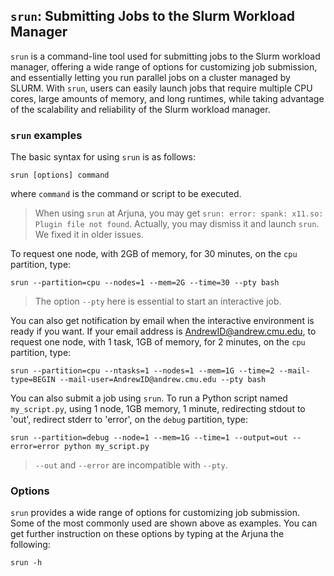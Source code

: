 ## `srun`: Submitting Jobs to the Slurm Workload Manager

`srun` is a command-line tool used for submitting jobs to the Slurm workload manager, offering a wide range of options for customizing job submission, and essentially letting you run parallel jobs on a cluster managed by SLURM.
With `srun`, users can easily launch jobs that require multiple CPU cores, large amounts of memory, and long runtimes, while taking advantage of the scalability and reliability of the Slurm workload manager.

### `srun` examples

The basic syntax for using `srun` is as follows:

```
srun [options] command
```

where `command` is the command or script to be executed. 

> When using `srun` at Arjuna, you may get ```srun: error: spank: x11.so: Plugin file not found```.
> Actually, you may dismiss it and launch `srun`.
> We fixed it in older issues.

To request one node, with 2GB of memory, for 30 minutes, on the `cpu` partition, type:

```
srun --partition=cpu --nodes=1 --mem=2G --time=30 --pty bash
```

> The option `--pty` here is essential to start an interactive job.

You can also get notification by email when the interactive environment is ready if you want.
If your email address is AndrewID@andrew.cmu.edu, to request one node, with 1 task, 1GB of memory, for 2 minutes, on the `cpu` partition, type:

```
srun --partition=cpu --ntasks=1 --nodes=1 --mem=1G --time=2 --mail-type=BEGIN --mail-user=AndrewID@andrew.cmu.edu --pty bash
```

You can also submit a job using `srun`.
To run a Python script named `my_script.py`, using 1 node, 1GB memory, 1 minute, redirecting stdout to 'out', redirect stderr to 'error', on the `debug` partition, type:

```
srun --partition=debug --node=1 --mem=1G --time=1 --output=out --error=error python my_script.py
```

> `--out` and `--error` are incompatible with `--pty`.


### Options

`srun` provides a wide range of options for customizing job submission.
Some of the most commonly used are shown above as examples.
You can get further instruction on these options by typing at the Arjuna the following:

```
srun -h
```
